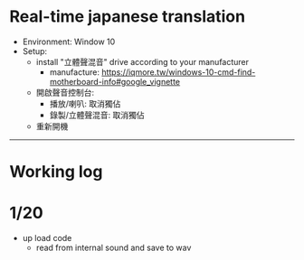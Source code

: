 # Real-time japanese translation

* Environment: Window 10
* Setup: 
  - install "立體聲混音" drive according to your manufacturer
    - manufacture: https://iqmore.tw/windows-10-cmd-find-motherboard-info#google_vignette 
  - 開啟聲音控制台:
    - 播放/喇叭: 取消獨佔
    - 錄製/立體聲混音: 取消獨佔
  - 重新開機

---

# Working log
# 1/20
* up load code
  - read from internal sound and save to wav
